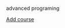 advanced programing


[Add course](https://abderrhmanabdellatif.github.io/advanced-programing-Homeworks/Add%20Course/Add%20course.html)
